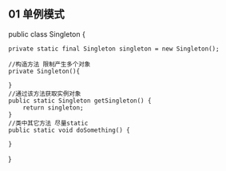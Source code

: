 ## 01 单例模式
public class Singleton {
	
	private static final Singleton singleton = new Singleton();
	
	//构造方法 限制产生多个对象
	private Singleton(){
		
	}
	//通过该方法获取实例对象
	public static Singleton getSingleton() {
		return singleton;
	}
	//类中其它方法 尽量static
	public static void doSomething() {
		
	}

}
